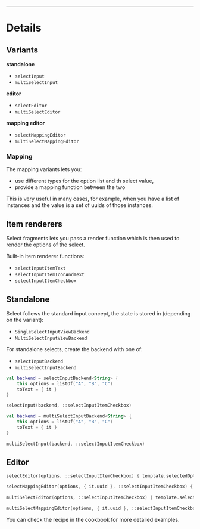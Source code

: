 
---

# Details

## Variants

**standalone**

* `selectInput`
* `multiSelectInput`

**editor**

* `selectEditor`
* `multiSelectEditor`

**mapping editor**

* `selectMappingEditor`
* `multiSelectMappingEditor`

### Mapping

The mapping variants lets you:

* use different types for the option list and th select value,
* provide a mapping function between the two

This is very useful in many cases, for example, when you have a list of instances and the value
is a set of uuids of those instances.

## Item renderers

Select fragments lets you pass a render function which is then used to render the options
of the select.

Built-in item renderer functions:

* `selectInputItemText`
* `selectInputItemIconAndText`
* `selectInputItemCheckbox`

## Standalone

Select follows the standard input concept, the state is stored in (depending on the variant):

- `SingleSelectInputViewBackend`
- `MultiSelectInputViewBackend`

For standalone selects, create the backend with one of:

- `selectInputBackend`
- `multiSelectInputBackend`

```kotlin
val backend = selectInputBackend<String> {
    this.options = listOf("A", "B", "C")
    toText = { it }
}

selectInput(backend, ::selectInputItemCheckbox)
```

```kotlin
val backend = multiSelectInputBackend<String> {
    this.options = listOf("A", "B", "C")
    toText = { it }
}

multiSelectInput(backend, ::selectInputItemCheckbox)
```

## Editor

```kotlin
selectEditor(options, ::selectInputItemCheckbox) { template.selectedOption }

selectMappingEditor(options, { it.uuid }, ::selectInputItemCheckbox) { template.selectedOption }

multiSelectEditor(options, ::selectInputItemCheckbox) { template.selectedOption }

multiSelectMappingEditor(options, { it.uuid }, ::selectInputItemCheckbox) { template.selectedOption }
```

You can check the recipe in the cookbook for more detailed examples.